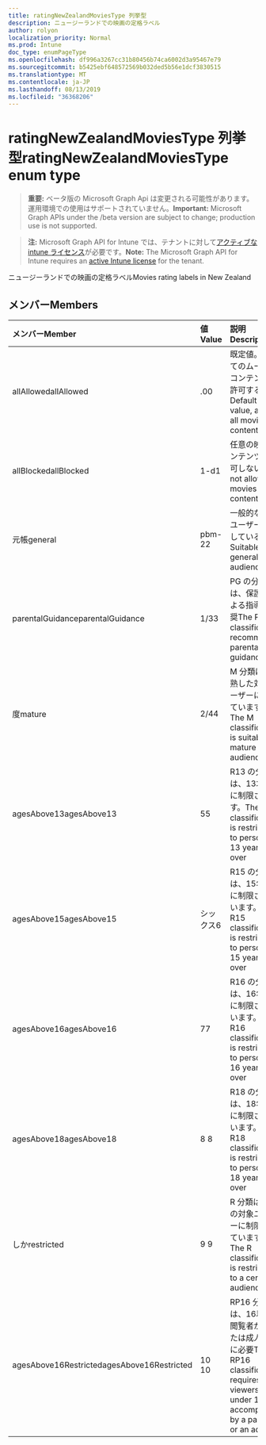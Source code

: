 ```yaml
---
title: ratingNewZealandMoviesType 列挙型
description: ニュージーランドでの映画の定格ラベル
author: rolyon
localization_priority: Normal
ms.prod: Intune
doc_type: enumPageType
ms.openlocfilehash: df996a3267cc31b80456b74ca6002d3a95467e79
ms.sourcegitcommit: b5425ebf648572569b032ded5b56e1dcf3830515
ms.translationtype: MT
ms.contentlocale: ja-JP
ms.lasthandoff: 08/13/2019
ms.locfileid: "36368206"
---
```

# <a name="ratingnewzealandmoviestype-enum-type"></a><span data-ttu-id="15692-103">ratingNewZealandMoviesType 列挙型</span><span class="sxs-lookup"><span data-stu-id="15692-103">ratingNewZealandMoviesType enum type</span></span>

> <span data-ttu-id="15692-104">**重要:** ベータ版の Microsoft Graph Api は変更される可能性があります。運用環境での使用はサポートされていません。</span><span class="sxs-lookup"><span data-stu-id="15692-104">**Important:** Microsoft Graph APIs under the /beta version are subject to change; production use is not supported.</span></span>

> <span data-ttu-id="15692-105">**注:** Microsoft Graph API for Intune では、テナントに対して[アクティブな intune ライセンス](https://go.microsoft.com/fwlink/?linkid=839381)が必要です。</span><span class="sxs-lookup"><span data-stu-id="15692-105">**Note:** The Microsoft Graph API for Intune requires an [active Intune license](https://go.microsoft.com/fwlink/?linkid=839381) for the tenant.</span></span>

<span data-ttu-id="15692-106">ニュージーランドでの映画の定格ラベル</span><span class="sxs-lookup"><span data-stu-id="15692-106">Movies rating labels in New Zealand</span></span>

## <a name="members"></a><span data-ttu-id="15692-107">メンバー</span><span class="sxs-lookup"><span data-stu-id="15692-107">Members</span></span>
|<span data-ttu-id="15692-108">メンバー</span><span class="sxs-lookup"><span data-stu-id="15692-108">Member</span></span>|<span data-ttu-id="15692-109">値</span><span class="sxs-lookup"><span data-stu-id="15692-109">Value</span></span>|<span data-ttu-id="15692-110">説明</span><span class="sxs-lookup"><span data-stu-id="15692-110">Description</span></span>|
|:---|:---|:---|
|<span data-ttu-id="15692-111">allAllowed</span><span class="sxs-lookup"><span data-stu-id="15692-111">allAllowed</span></span>|<span data-ttu-id="15692-112">.0</span><span class="sxs-lookup"><span data-stu-id="15692-112">0</span></span>|<span data-ttu-id="15692-113">既定値。すべてのムービーコンテンツを許可する</span><span class="sxs-lookup"><span data-stu-id="15692-113">Default value, allow all movies content</span></span>|
|<span data-ttu-id="15692-114">allBlocked</span><span class="sxs-lookup"><span data-stu-id="15692-114">allBlocked</span></span>|<span data-ttu-id="15692-115">1-d</span><span class="sxs-lookup"><span data-stu-id="15692-115">1</span></span>|<span data-ttu-id="15692-116">任意の映画コンテンツを許可しない</span><span class="sxs-lookup"><span data-stu-id="15692-116">Do not allow any movies content</span></span>|
|<span data-ttu-id="15692-117">元帳</span><span class="sxs-lookup"><span data-stu-id="15692-117">general</span></span>|<span data-ttu-id="15692-118">pbm-2</span><span class="sxs-lookup"><span data-stu-id="15692-118">2</span></span>|<span data-ttu-id="15692-119">一般的な対象ユーザーに適している</span><span class="sxs-lookup"><span data-stu-id="15692-119">Suitable for general audience</span></span>|
|<span data-ttu-id="15692-120">parentalGuidance</span><span class="sxs-lookup"><span data-stu-id="15692-120">parentalGuidance</span></span>|<span data-ttu-id="15692-121">1/3</span><span class="sxs-lookup"><span data-stu-id="15692-121">3</span></span>|<span data-ttu-id="15692-122">PG の分類では、保護者による指導を推奨</span><span class="sxs-lookup"><span data-stu-id="15692-122">The PG classification recommends parental guidance</span></span>|
|<span data-ttu-id="15692-123">度</span><span class="sxs-lookup"><span data-stu-id="15692-123">mature</span></span>|<span data-ttu-id="15692-124">2/4</span><span class="sxs-lookup"><span data-stu-id="15692-124">4</span></span>|<span data-ttu-id="15692-125">M 分類は、成熟した対象ユーザーに適しています。</span><span class="sxs-lookup"><span data-stu-id="15692-125">The M classification is suitable for mature audience</span></span>|
|<span data-ttu-id="15692-126">agesAbove13</span><span class="sxs-lookup"><span data-stu-id="15692-126">agesAbove13</span></span>|<span data-ttu-id="15692-127">5</span><span class="sxs-lookup"><span data-stu-id="15692-127">5</span></span>|<span data-ttu-id="15692-128">R13 の分類は、13才以上に制限されます。</span><span class="sxs-lookup"><span data-stu-id="15692-128">The R13 classification is restricted to persons 13 years and over</span></span>|
|<span data-ttu-id="15692-129">agesAbove15</span><span class="sxs-lookup"><span data-stu-id="15692-129">agesAbove15</span></span>|<span data-ttu-id="15692-130">シックス</span><span class="sxs-lookup"><span data-stu-id="15692-130">6</span></span>|<span data-ttu-id="15692-131">R15 の分類は、15年以上に制限されています。</span><span class="sxs-lookup"><span data-stu-id="15692-131">The R15 classification is restricted to persons 15 years and over</span></span>|
|<span data-ttu-id="15692-132">agesAbove16</span><span class="sxs-lookup"><span data-stu-id="15692-132">agesAbove16</span></span>|<span data-ttu-id="15692-133">7</span><span class="sxs-lookup"><span data-stu-id="15692-133">7</span></span>|<span data-ttu-id="15692-134">R16 の分類は、16年以上に制限されています。</span><span class="sxs-lookup"><span data-stu-id="15692-134">The R16 classification is restricted to persons 16 years and over</span></span>|
|<span data-ttu-id="15692-135">agesAbove18</span><span class="sxs-lookup"><span data-stu-id="15692-135">agesAbove18</span></span>|<span data-ttu-id="15692-136">8 </span><span class="sxs-lookup"><span data-stu-id="15692-136">8</span></span>|<span data-ttu-id="15692-137">R18 の分類は、18年以上に制限されています。</span><span class="sxs-lookup"><span data-stu-id="15692-137">The R18 classification is restricted to persons 18 years and over</span></span>|
|<span data-ttu-id="15692-138">しか</span><span class="sxs-lookup"><span data-stu-id="15692-138">restricted</span></span>|<span data-ttu-id="15692-139">9 </span><span class="sxs-lookup"><span data-stu-id="15692-139">9</span></span>|<span data-ttu-id="15692-140">R 分類は特定の対象ユーザーに制限されています。</span><span class="sxs-lookup"><span data-stu-id="15692-140">The R classification is restricted to a certain audience</span></span>|
|<span data-ttu-id="15692-141">agesAbove16Restricted</span><span class="sxs-lookup"><span data-stu-id="15692-141">agesAbove16Restricted</span></span>|<span data-ttu-id="15692-142">10 </span><span class="sxs-lookup"><span data-stu-id="15692-142">10</span></span>|<span data-ttu-id="15692-143">RP16 分類には、16以下の閲覧者が親または成人と共に必要</span><span class="sxs-lookup"><span data-stu-id="15692-143">The RP16 classification requires viewers under 16 accompanied by a parent or an adult</span></span>|



